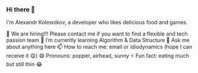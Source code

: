 ### Hi there 👋

I'm Alexandr Kolesnikov, a developer who likes delicious food and games.

🔭 We are hiring!!! Please contact me if you want to find a flexible and tech passion team
🌱 I’m currently learning Algorithm & Data Structure
💬 Ask me about anything here
📫 How to reach me: email or idiodynamics (hope I can receive it 😋)
😄 Pronouns: popper, airhead, sunny
⚡ Fun fact: eating much but still thin 😂
